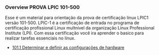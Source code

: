 ### Overview PROVA LPIC 101-500

Esse é um material para orientação da prova de certificação linux LPIC1 versão 101-500. 
LPIC-1 é a certificação de entrada no programa de certificação profissional Linux multnível da organização Linux Professional Institute (LPI). Com essa certificação você ira aprender o basico para realizar tarefas essenciais no linux. 

* [101.1 Determinar e definir as configurações de hardware](101-500/101.txt)